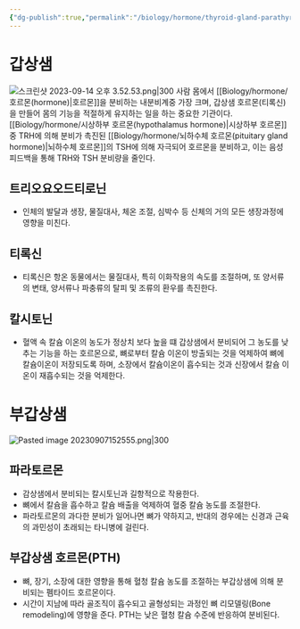 ```yaml
---
{"dg-publish":true,"permalink":"/biology/hormone/thyroid-gland-parathyroid-gland-hormone/","tags":["biology"]}
---
```


# 갑상샘
![스크린샷 2023-09-14 오후 3.52.53.png|300](/img/user/attatchments/%EC%8A%A4%ED%81%AC%EB%A6%B0%EC%83%B7%202023-09-14%20%EC%98%A4%ED%9B%84%203.52.53.png)
사람 몸에서 [[Biology/hormone/호르몬(hormone)\|호르몬]]을 분비하는 내분비계중 가장 크며, 갑상샘 호르몬(티록신)을 만들어 몸의 기능을 적절하게 유지하는 일을 하는 중요한 기관이다. [[Biology/hormone/시상하부 호르몬(hypothalamus hormone)\|시상하부 호르몬]]중 TRH에 의해 분비가 촉진된 [[Biology/hormone/뇌하수체 호르몬(pituitary gland hormone)\|뇌하수체 호르몬]]의 TSH에 의해 자극되어 호르몬을 분비하고, 이는 음성 피드백을 통해 TRH와 TSH 분비량을 줄인다.
## 트리오요오드티로닌
- 인체의 발달과 생장, 물질대사, 체온 조절, 심박수 등 신체의 거의 모든 생장과정에 영향을 미친다.
## 티록신
- 티록신은 항온 동물에서는 물질대사, 특히 이화작용의 속도를 조절하며, 또 양서류의 변태, 양서류나 파충류의 탈피 및 조류의 환우를 촉진한다.
## 칼시토닌
- 혈액 속 칼슘 이온의 농도가 정상치 보다 높을 떄 갑상샘에서 분비되어 그 농도를 낮추는 기능을 하는 호르몬으로, 뼈로부터 칼슘 이온이 방출되는 것을 억제하여 뼈에 칼슘이온이 저장되도록 하며, 소장에서 칼슘이온이 흡수되는 것과 신장에서 칼슘 이온이 재흡수되는 것을 억제한다.
# 부갑상샘
![Pasted image 20230907152555.png|300](/img/user/attatchments/Pasted%20image%2020230907152555.png)
## 파라토르몬
- 감상샘에서 분비되는 칼시토닌과 길항적으로 작용한다.
- 뼈에서 칼슘을 흡수하고 칼슘 배출을 억제하여 혈중 칼슘 농도를 조절한다.
- 파라토르몬의 과다한 분비가 일어나면 뼈가 약하지고, 반대의 경우에는 신경과 근육의 과민성이 초래되는 타니병에 걸린다.
## 부갑상샘 호르몬(PTH)
- 뼈, 장기, 소장에 대한 영향을 통해 혈청 칼슘 농도를 조절하는 부갑상샘에 의해 분비되는 펨타이드 호르몬이다.
- 시간이 지남에 따라 골조직이 흡수되고 골형성되는 과정인 뼈 리모델링(Bone remodeling)에 영향을 준다. PTH는 낮은 혈청 칼슘 수준에 반응하여 분비된다.